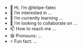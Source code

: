 - 👋 Hi, I’m @felipe-fatec
- 👀 I’m interested in ...
- 🌱 I’m currently learning ...
- 💞️ I’m looking to collaborate on ...
- 📫 How to reach me ...
- 😄 Pronouns: ...
- ⚡ Fun fact: ...

<!---
felipe-fatec/felipe-fatec is a ✨ special ✨ repository because its `README.md` (this file) appears on your GitHub profile.
You can click the Preview link to take a look at your changes.
--->
